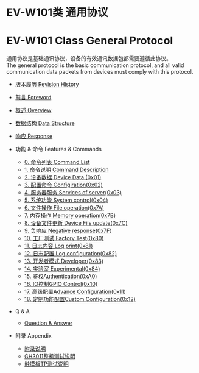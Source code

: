 # EV-W101类 通用协议 
# EV-W101 Class General Protocol

通用协议是基础通讯协议，设备的有效通讯数据包都需要遵循此协议。
<br />The general protocol is the basic communication protocol, and all valid communication data packets from devices must comply with this protocol.

- [版本履历 Revision History](revision.md)
- [前言 Foreword](foreword.md)
- [概述 Overview](summarize.md)
- [数据结构 Data Structure](data_structure.md)
- [响应 Response](response.md)
- 功能 & 命令 Features & Commands

  - [0. 命令列表 Command List](cmd-list.md)
  - [1. 命令说明 Command Description](cmd-home.md)
  - [2. 设备数据 Device Data (0x01)](cmd-data.md)
  - [3. 配置命令 Configiration(0x02)](cmd-configuration.md)
  - [4. 服务器服务 Services of server(0x03)](cmd-server-service.md)
  - [5. 系统功能 System control(0x04)](cmd-system-function.md)
  - [6. 文件操作 File operation(0x7A)](cmd-file-operation.md)
  - [7. 内存操作 Memory operation(0x7B)](cmd-memory-operation.md)
  - [8. 设备文件更新 Device Fils update(0x7C)](cmd-device-file-update.md)
  - [9. 负响应 Negative response(0x7F)](cmd-negative.md)
  - [10. 工厂测试 Factory Test(0x80)](cmd-factory-test.md)
  - [11. 日志内容 Log print(0x81)](cmd-log.md)
  - [12. 日志配置 Log configuration(0x82)](cmd-log-config.md)
  - [13. 开发者模式 Developer(0x83)](cmd-developer.md)
  - [14. 实验室 Experimental(0x84)](cmd-experimental.md)
  - [15. 鉴权Authentication(0xA0)](cmd-authentication.md)
  - [16. IO控制GPIO Control(0x10)](cmd-io-control.md)
  - [17. 高级配置Advance Configuration(0x11)](cmd-advance-configuration.md)
  - [18. 定制功能配置Custom Configuration(0x12)](cmd-custom-configuration.md)
- Q & A

  - [Question &amp; Answer](Q&A.md)
- 附录 Appendix

  - [附录说明](appendix-home.md)
  - [GH3011整机测试说明](appendix-GH3011整机测试说明.md)
  - [触摸板TP测试说明](appendix-触摸板TP测试说明.md)
